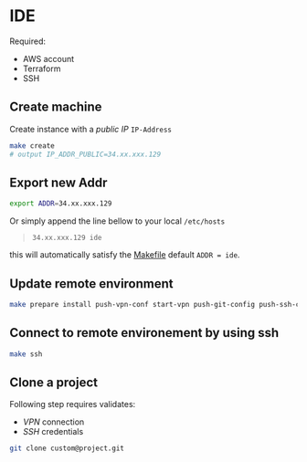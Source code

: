 # IDE

Required:
* AWS account
* Terraform
* SSH


## Create machine

Create instance with a *public IP* `IP-Address`

```sh
make create
# output IP_ADDR_PUBLIC=34.xx.xxx.129
```

## Export new Addr

```sh
export ADDR=34.xx.xxx.129
```
Or simply append the line bellow to your local `/etc/hosts`

> `34.xx.xxx.129 ide`

this will automatically satisfy the [Makefile](Makefile#L4) default `ADDR = ide`.

## Update remote environment

```sh
make prepare install push-vpn-conf start-vpn push-git-config push-ssh-cred
```

## Connect to remote environement by using ssh

```sh
make ssh
```

## Clone a project

Following step requires validates:
* *VPN* connection
* *SSH* credentials

```sh
git clone custom@project.git
```